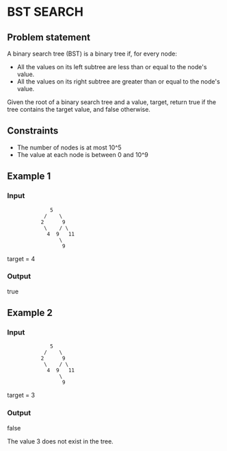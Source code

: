 # BST SEARCH

## Problem statement

A binary search tree (BST) is a binary tree if, for every node:

- All the values on its left subtree are less than or equal to the node's value.
- All the values on its right subtree are greater than or equal to the node's value.

Given the root of a binary search tree and a value, target, return true if the tree contains the target value, and false
otherwise.

## Constraints

- The number of nodes is at most 10^5
- The value at each node is between 0 and 10^9

## Example 1

### Input

```
              5
            /    \
           2      9
            \    / \
             4  9   11
                 \
                  9
```

target = 4

### Output

true

## Example 2

### Input

```
              5
            /    \
           2      9
            \    / \
             4  9   11
                 \
                  9
```

target = 3

### Output

false

The value 3 does not exist in the tree.